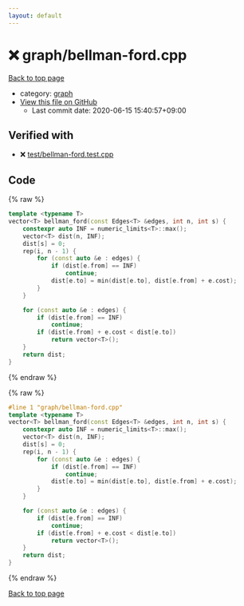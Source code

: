 ```yaml
---
layout: default
---
```


<!-- mathjax config similar to math.stackexchange -->
<script type="text/javascript" async
  src="https://cdnjs.cloudflare.com/ajax/libs/mathjax/2.7.5/MathJax.js?config=TeX-MML-AM_CHTML">
</script>
<script type="text/x-mathjax-config">
  MathJax.Hub.Config({
    TeX: { equationNumbers: { autoNumber: "AMS" }},
    tex2jax: {
      inlineMath: [ ['$','$'] ],
      processEscapes: true
    },
    "HTML-CSS": { matchFontHeight: false },
    displayAlign: "left",
    displayIndent: "2em"
  });
</script>

<script type="text/javascript" src="https://cdnjs.cloudflare.com/ajax/libs/jquery/3.4.1/jquery.min.js"></script>
<script src="https://cdn.jsdelivr.net/npm/jquery-balloon-js@1.1.2/jquery.balloon.min.js" integrity="sha256-ZEYs9VrgAeNuPvs15E39OsyOJaIkXEEt10fzxJ20+2I=" crossorigin="anonymous"></script>
<script type="text/javascript" src="../../assets/js/copy-button.js"></script>
<link rel="stylesheet" href="../../assets/css/copy-button.css" />


# :x: graph/bellman-ford.cpp

<a href="../../index.html">Back to top page</a>

* category: <a href="../../index.html#f8b0b924ebd7046dbfa85a856e4682c8">graph</a>
* <a href="{{ site.github.repository_url }}/blob/master/graph/bellman-ford.cpp">View this file on GitHub</a>
    - Last commit date: 2020-06-15 15:40:57+09:00




## Verified with

* :x: <a href="../../verify/test/bellman-ford.test.cpp.html">test/bellman-ford.test.cpp</a>


## Code

<a id="unbundled"></a>
{% raw %}
```cpp
template <typename T>
vector<T> bellman_ford(const Edges<T> &edges, int n, int s) {
    constexpr auto INF = numeric_limits<T>::max();
    vector<T> dist(n, INF);
    dist[s] = 0;
    rep(i, n - 1) {
        for (const auto &e : edges) {
            if (dist[e.from] == INF)
                continue;
            dist[e.to] = min(dist[e.to], dist[e.from] + e.cost);
        }
    }

    for (const auto &e : edges) {
        if (dist[e.from] == INF)
            continue;
        if (dist[e.from] + e.cost < dist[e.to])
            return vector<T>();
    }
    return dist;
}
```
{% endraw %}

<a id="bundled"></a>
{% raw %}
```cpp
#line 1 "graph/bellman-ford.cpp"
template <typename T>
vector<T> bellman_ford(const Edges<T> &edges, int n, int s) {
    constexpr auto INF = numeric_limits<T>::max();
    vector<T> dist(n, INF);
    dist[s] = 0;
    rep(i, n - 1) {
        for (const auto &e : edges) {
            if (dist[e.from] == INF)
                continue;
            dist[e.to] = min(dist[e.to], dist[e.from] + e.cost);
        }
    }

    for (const auto &e : edges) {
        if (dist[e.from] == INF)
            continue;
        if (dist[e.from] + e.cost < dist[e.to])
            return vector<T>();
    }
    return dist;
}

```
{% endraw %}

<a href="../../index.html">Back to top page</a>

